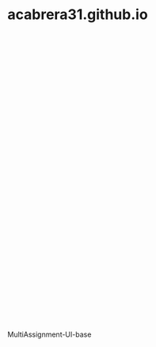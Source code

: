 # acabrera31.github.io
<!DOCTYPE html>
<html lang="en-us">
  <head>
    <meta charset="utf-8">
    <meta http-equiv="Content-Type" content="text/html; charset=utf-8">
    <title>Unity WebGL Player | MultiAssignment-UI-base</title>
    <link rel="shortcut icon" href="TemplateData/favicon.ico">
    <link rel="stylesheet" href="TemplateData/style.css">
    <script src="TemplateData/UnityProgress.js"></script>
    <script src="Build/UnityLoader.js"></script>
    <script>
      var unityInstance = UnityLoader.instantiate("unityContainer", "Build/Angel Cabrera Quarratine Project.json", {onProgress: UnityProgress});
    </script>
  </head>
  <body>
    <div class="webgl-content">
      <div id="unityContainer" style="width: 960px; height: 600px"></div>
      <div class="footer">
        <div class="webgl-logo"></div>
        <div class="fullscreen" onclick="unityInstance.SetFullscreen(1)"></div>
        <div class="title">MultiAssignment-UI-base</div>
      </div>
    </div>
  </body>
</html>
